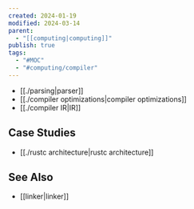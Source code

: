 ```yaml
---
created: 2024-01-19
modified: 2024-03-14
parent:
  - "[[computing|computing]]"
publish: true
tags:
  - "#MOC"
  - "#computing/compiler"
---
```

- [[./parsing|parser]]
- [[./compiler optimizations|compiler optimizations]]
- [[./compiler IR|IR]]

## Case Studies
- [[./rustc architecture|rustc architecture]]

## See Also
- [[linker|linker]]
